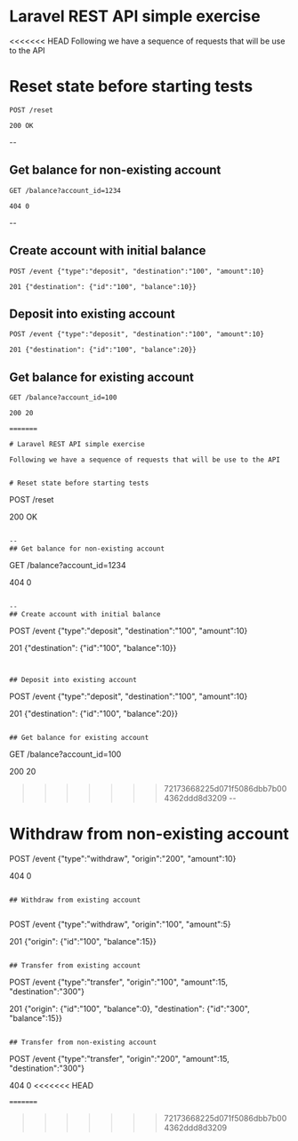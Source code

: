 
# Laravel REST API simple exercise

<<<<<<< HEAD
Following we have a sequence of requests that will be use to the API


# Reset state before starting tests

```
POST /reset

200 OK
```

--
## Get balance for non-existing account

```
GET /balance?account_id=1234

404 0
```

--
## Create account with initial balance
```
POST /event {"type":"deposit", "destination":"100", "amount":10}

201 {"destination": {"id":"100", "balance":10}}
```


## Deposit into existing account

```
POST /event {"type":"deposit", "destination":"100", "amount":10}

201 {"destination": {"id":"100", "balance":20}}

```

## Get balance for existing account

```
GET /balance?account_id=100

200 20

=======

# Laravel REST API simple exercise

Following we have a sequence of requests that will be use to the API


# Reset state before starting tests

```
POST /reset

200 OK
```

--
## Get balance for non-existing account

```
GET /balance?account_id=1234

404 0
```

--
## Create account with initial balance
```
POST /event {"type":"deposit", "destination":"100", "amount":10}

201 {"destination": {"id":"100", "balance":10}}
```


## Deposit into existing account

```
POST /event {"type":"deposit", "destination":"100", "amount":10}

201 {"destination": {"id":"100", "balance":20}}

```

## Get balance for existing account

```
GET /balance?account_id=100

200 20

>>>>>>> 72173668225d071f5086dbb7b004362ddd8d3209
--
# Withdraw from non-existing account

POST /event {"type":"withdraw", "origin":"200", "amount":10}

404 0
```

## Withdraw from existing account


```
POST /event {"type":"withdraw", "origin":"100", "amount":5}

201 {"origin": {"id":"100", "balance":15}}
```

## Transfer from existing account

```
POST /event {"type":"transfer", "origin":"100", "amount":15, "destination":"300"}

201 {"origin": {"id":"100", "balance":0}, "destination": {"id":"300", "balance":15}}
```

## Transfer from non-existing account

```
POST /event {"type":"transfer", "origin":"200", "amount":15, "destination":"300"}

404 0
<<<<<<< HEAD
```
=======
```
>>>>>>> 72173668225d071f5086dbb7b004362ddd8d3209
